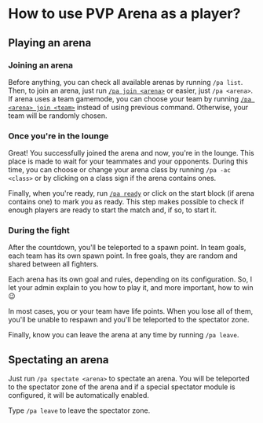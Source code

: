 # How to use PVP Arena as a player?

## Playing an arena

### Joining an arena

Before anything, you can check all available arenas by running `/pa list`.  
Then, to join an arena, just run [`/pa join <arena>`](commands/join.md) or easier, just `/pa <arena>`. If arena uses a 
team gamemode, you can choose your team by running [`/pa <arena> join <team>`](commands/join.md) instead of using 
previous command. Otherwise, your team will be randomly chosen.

### Once you're in the lounge

Great! You successfully joined the arena and now, you're in the lounge. This place is made to wait for your teammates
and your opponents. During this time, you can choose or change your arena class by running `/pa -ac <class>` or by
clicking on a class sign if the arena contains ones.

Finally, when you're ready, run [`/pa ready`](commands/ready.md) or click on the start block (if arena contains one) to 
mark you as ready. This step makes possible to check if enough players are ready to start the match and, if so, to 
start it.

### During the fight

After the countdown, you'll be teleported to a spawn point. In team goals, each team has its own spawn point. In free
goals, they are random and shared between all fighters.

Each arena has its own goal and rules, depending on its configuration. So, I let your admin explain to you how to play
it, and more important, how to win 😉

In most cases, you or your team have life points. When you lose all of them, you'll be unable to respawn and you'll be
teleported to the spectator zone.

Finally, know you can leave the arena at any time by running `/pa leave`.

## Spectating an arena

Just run `/pa spectate <arena>` to spectate an arena. You will be teleported to the spectator zone of the arena and
if a special spectator module is configured, it will be automatically enabled.

Type `/pa leave` to leave the spectator zone.